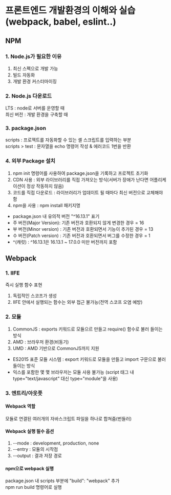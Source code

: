 # 프론트엔드 개발환경의 이해와 실습 (webpack, babel, eslint..)


## NPM
  
### 1. Node.js가 필요한 이유
1. 최신 스펙으로 개발 가능
2. 빌드 자동화
3. 개발 환경 커스터마이징
  
  
### 2. Node.js 다운로드
LTS : node로 서버를 운영할 때  
최신 버전 : 개발 환경을 구축할 때
  
  
### 3. package.json
scripts : 프로젝트를 자동화할 수 있는 셸 스크립트를 입력하는 부분  
scripts > test : 문자열을 echo 명령어 작성 & 에러코드 1번을 반환
  
  
### 4. 외부 Package 설치
1. npm init 명령어를 사용하여 package.json을 기록하고 프로젝트 초기화
2. CDN 사용 : 외부 라이브러리를 직접 가져오는 방식(서버가 장애가 난다면 어플리케이션이 정상 작동하지 않음)
3. 코드를 직접 다운로드 : 라이브러리가 업데이트 될 때마다 최신 버전으로 교체해야 함
4. npm을 사용 : npm install 패키지명
  - package.json 내 유의적 버전 "^16.13.1" 표기
  - 주 버전(Major Version): 기존 버전과 호환되지 않게 변경한 경우 = 16
  - 부 버전(Minor version) : 기존 버전과 호환되면서 기능이 추가된 경우 = 13
  - 수 버전(Patch version) : 기존 버전과 호환되면서 버그를 수정한 경우 = 1
  - ^(캐럿) : ^16.13.1은 16.13.1 ~ 17.0.0 미만 버전까지 포함
    
    
    
## Webpack
  
### 1. IIFE
즉시 실행 함수 표현
1. 독립적인 스코프가 생성
2. IIFE 안에서 실행되는 함수는 외부 접근 불가능(전역 스코프 오염 예방)
    
    
### 2. 모듈
1. CommonJS : exports 키워드로 모듈으르 만들고 require() 함수로 불러 들이는 방식
2. AMD : 브라우저 환경(비동기)
3. UMD : AMD 기반으로 CommonJS까지 지원

* ES2015 표준 모듈 시스템 : export 키워드로 모듈을 만들고 import 구문으로 불러 들이는 방식
* 익스를 포함한 몇 몇 브라우저는 모듈 사용 불가능 (script 태그 내 type="text/javascript" 대신 type="module"을 사용)
  
  
### 3. 엔트리/아웃풋
  
#### Webpack 역할
모듈로 연결된 여러개의 자바스크립트 파일을 하나로 합쳐줌(번들러)
  
  
#### Webpack 실행 필수 옵션
1. --mode : development, production, none
2. --entry : 모듈의 시작점
3. --output : 결과 저장 경로
  
  
#### npm으로 webpack 실행
package.json 내 scripts 부분에 "build": "webpack" 추가  
npm run build 명령어로 실행


